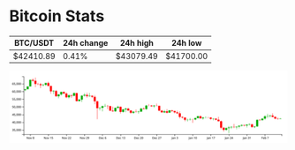 # Bitcoin Stats

BTC/USDT|24h change|24h high|24h low|
|---|---|---|---|
|$42410.89|0.41%|$43079.49|$41700.00|

<img src="./chart.svg">
